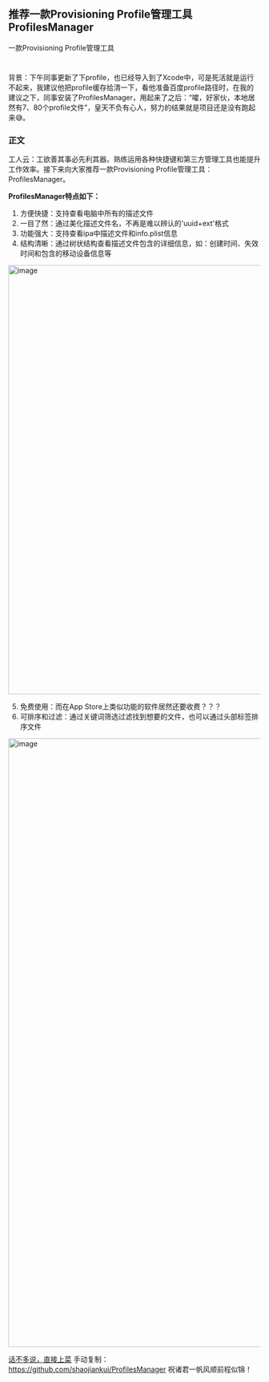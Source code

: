 ## 推荐一款Provisioning Profile管理工具 ProfilesManager
一款Provisioning Profile管理工具
#

背景：下午同事更新了下profile，也已经导入到了Xcode中，可是死活就是运行不起来，我建议他把profile缓存给清一下，看他准备百度profile路径时，在我的建议之下，同事安装了ProfilesManager，用起来了之后：“嚯，好家伙，本地居然有7、80个profile文件”，皇天不负有心人，努力的结果就是项目还是没有跑起来😅。
### 正文
工人云：工欲善其事必先利其器。熟练运用各种快捷键和第三方管理工具也能提升工作效率。接下来向大家推荐一款Provisioning Profile管理工具：ProfilesManager。

**ProfilesManager特点如下：**

1. 方便快捷：支持查看电脑中所有的描述文件
2. 一目了然：通过美化描述文件名，不再是难以辨认的'uuid+ext'格式
3. 功能强大：支持查看ipa中描述文件和info.plist信息
4. 结构清晰：通过树状结构查看描述文件包含的详细信息，如：创建时间、失效时间和包含的移动设备信息等
<img width="856" alt="image" src="https://user-images.githubusercontent.com/28210342/111930937-09be0200-8af5-11eb-9d1c-c30bd2f2559b.png">

5. 免费使用：而在App Store上类似功能的软件居然还要收费？？？
6. 可排序和过滤：通过关键词筛选过滤找到想要的文件，也可以通过头部标签排序文件
<img width="1214" alt="image" src="https://user-images.githubusercontent.com/28210342/111819633-8a290b00-891b-11eb-86fb-9f343acfb938.png">

[话不多说，直接上菜](https://github.com/shaojiankui/ProfilesManager)
手动复制：https://github.com/shaojiankui/ProfilesManager
祝诸君一帆风顺前程似锦！